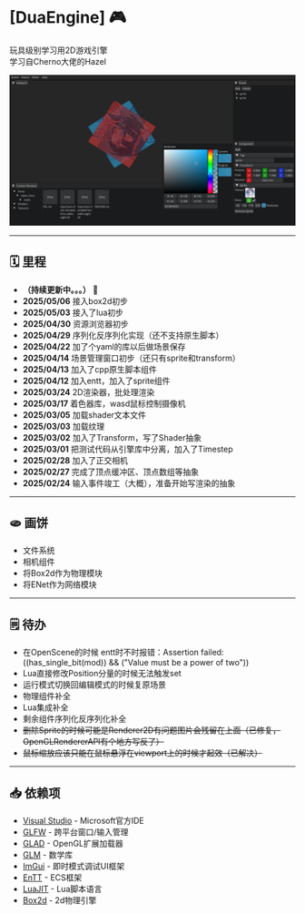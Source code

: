 # [DuaEngine] 🎮

玩具级别学习用2D游戏引擎\
学习自Cherno大佬的Hazel 

<div align="center">
  <img src="Show/screenshot.png" width="1000">
</div>

---

## 🗓️ 里程

- **（持续更新中。。。）** 🔨
- **2025/05/06** 接入box2d初步
- **2025/05/03** 接入了lua初步
- **2025/04/30** 资源浏览器初步
- **2025/04/29** 序列化反序列化实现（还不支持原生脚本）
- **2025/04/22** 加了个yaml的库以后做场景保存
- **2025/04/14** 场景管理窗口初步（还只有sprite和transform）
- **2025/04/13** 加入了cpp原生脚本组件
- **2025/04/12** 加入entt，加入了sprite组件
- **2025/03/24** 2D渲染器，批处理渲染
- **2025/03/17** 着色器库，wasd鼠标控制摄像机
- **2025/03/05** 加载shader文本文件
- **2025/03/03** 加载纹理
- **2025/03/02** 加入了Transform，写了Shader抽象
- **2025/03/01** 把测试代码从引擎库中分离，加入了Timestep
- **2025/02/28** 加入了正交相机
- **2025/02/27** 完成了顶点缓冲区、顶点数组等抽象
- **2025/02/24** 输入事件竣工（大概），准备开始写渲染的抽象

---

## 🫓 画饼

- 文件系统
- 相机组件
- 将Box2d作为物理模块
- 将ENet作为网络模块

---

## 🗒️ 待办

- 在OpenScene的时候 entt时不时报错：Assertion failed: ((has_single_bit(mod)) && ("Value must be a power of two"))
- Lua直接修改Position分量的时候无法触发set
- 运行模式切换回编辑模式的时候复原场景
- 物理组件补全
- Lua集成补全
- 剩余组件序列化反序列化补全
- ~~删除Sprite的时候可能是Renderer2D有问题图片会残留在上面（已修复，OpenGLRendererAPI有个地方写反了）~~
- ~~鼠标缩放应该只能在鼠标悬浮在viewport上的时候才起效（已解决）~~

---

## 📥 依赖项
- [Visual Studio](https://visualstudio.microsoft.com/) - Microsoft官方IDE
- [GLFW](https://www.glfw.org) - 跨平台窗口/输入管理  
- [GLAD](https://glad.dav1d.de/) - OpenGL扩展加载器
- [GLM](https://glm.g-truc.net) - 数学库
- [ImGui](https://github.com/ocornut/imgui/tree/docking) - 即时模式调试UI框架 
- [EnTT](https://github.com/skypjack/entt) - ECS框架 
- [LuaJIT](https://luajit.org/) - Lua脚本语言
- [Box2d](https://box2d.org/) - 2d物理引擎